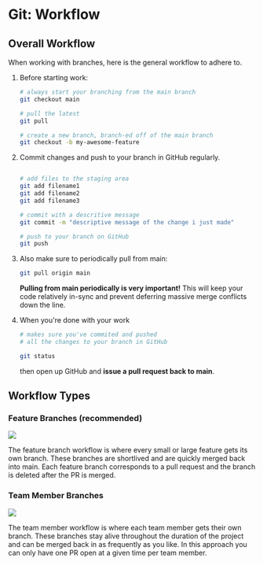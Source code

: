 # Git: Workflow

## Overall Workflow

When working with branches, here is the general workflow to adhere to.

1. Before starting work:

    ```bash
    # always start your branching from the main branch
    git checkout main
    
    # pull the latest
    git pull
    
    # create a new branch, branch-ed off of the main branch
    git checkout -b my-awesome-feature
    ```

2. Commit changes and push to your branch in GitHub regularly.

    ```bash
    
    # add files to the staging area
    git add filename1
    git add filename2
    git add filename3
    
    # commit with a descritive message
    git commit -m "descriptive message of the change i just made"
    
    # push to your branch on GitHub
    git push
    ```

3. Also make sure to periodically pull from main: 

    ```bash
    git pull origin main
    ```

    **Pulling from main periodically is very important!** This will keep your code relatively in-sync and prevent deferring massive merge conflicts down the line.

4. When you're done with your work

    ```bash
    # makes sure you've commited and pushed 
    # all the changes to your branch in GitHub
    
    git status
    ```
    
    then open up GitHub and **issue a pull request back to main**.

## Workflow Types

### Feature Branches (recommended)

![](https://i.imgur.com/T6pJPY8.jpg)

The feature branch workflow is where every small or large feature gets its own branch. These branches are shortlived and are quickly merged back into main. Each feature branch corresponds to a pull request and the branch is deleted after the PR is merged.

### Team Member Branches

![](https://i.imgur.com/PDV613j.jpg)

The team member workflow is where each team member gets their own branch. These branches stay alive throughout the duration of the project and can be merged back in as frequently as you like. In this approach you can only have one PR open at a given time per team member.
